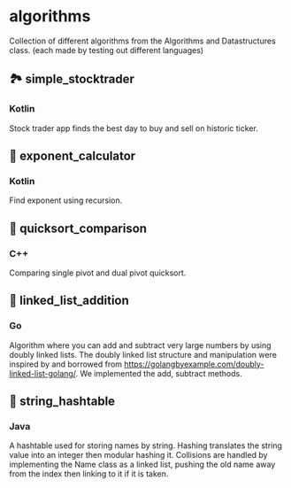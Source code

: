# algorithms
Collection of different algorithms from the Algorithms and Datastructures class.
(each made by testing out different languages)

## 🏞 simple_stocktrader
### Kotlin
Stock trader app finds the best day to buy and sell on historic ticker.

## 🌅 exponent_calculator
### Kotlin
Find exponent using recursion.

## 🌄 quicksort_comparison
### C++
Comparing single pivot and dual pivot quicksort.

## 🌉 linked_list_addition
### Go
Algorithm where you can add and subtract very large numbers by using doubly linked lists.
The doubly linked list structure and manipulation were inspired by and borrowed from 
https://golangbyexample.com/doubly-linked-list-golang/. We implemented the add, subtract methods.

## 🌁 string_hashtable
### Java
A hashtable used for storing names by string. Hashing translates the string value into an integer then modular hashing it.
Collisions are handled by implementing the Name class as a linked list, pushing the old name away from the index then linking to it if it is taken.
